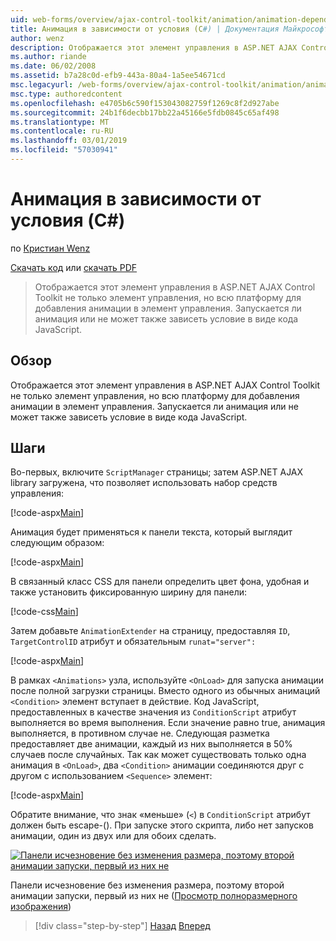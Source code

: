 ```yaml
---
uid: web-forms/overview/ajax-control-toolkit/animation/animation-depending-on-a-condition-cs
title: Анимация в зависимости от условия (C#) | Документация Майкрософт
author: wenz
description: Отображается этот элемент управления в ASP.NET AJAX Control Toolkit не только элемент управления, но всю платформу для добавления анимации в элемент управления. Является ли анимация...
ms.author: riande
ms.date: 06/02/2008
ms.assetid: b7a28c0d-efb9-443a-80a4-1a5ee54671cd
msc.legacyurl: /web-forms/overview/ajax-control-toolkit/animation/animation-depending-on-a-condition-cs
msc.type: authoredcontent
ms.openlocfilehash: e4705b6c590f153043082759f1269c8f2d927abe
ms.sourcegitcommit: 24b1f6decbb17bb22a45166e5fdb0845c65af498
ms.translationtype: MT
ms.contentlocale: ru-RU
ms.lasthandoff: 03/01/2019
ms.locfileid: "57030941"
---
```

<a name="animation-depending-on-a-condition-c"></a>Анимация в зависимости от условия (C#)
====================
по [Кристиан Wenz](https://github.com/wenz)

[Скачать код](http://download.microsoft.com/download/f/9/a/f9a26acd-8df4-4484-8a18-199e4598f411/Animation4.cs.zip) или [скачать PDF](http://download.microsoft.com/download/6/7/1/6718d452-ff89-4d3f-a90e-c74ec2d636a3/animation4CS.pdf)

> Отображается этот элемент управления в ASP.NET AJAX Control Toolkit не только элемент управления, но всю платформу для добавления анимации в элемент управления. Запускается ли анимация или не может также зависеть условие в виде кода JavaScript.


## <a name="overview"></a>Обзор

Отображается этот элемент управления в ASP.NET AJAX Control Toolkit не только элемент управления, но всю платформу для добавления анимации в элемент управления. Запускается ли анимация или не может также зависеть условие в виде кода JavaScript.

## <a name="steps"></a>Шаги

Во-первых, включите `ScriptManager` страницы; затем ASP.NET AJAX library загружена, что позволяет использовать набор средств управления:

[!code-aspx[Main](animation-depending-on-a-condition-cs/samples/sample1.aspx)]

Анимация будет применяться к панели текста, который выглядит следующим образом:

[!code-aspx[Main](animation-depending-on-a-condition-cs/samples/sample2.aspx)]

В связанный класс CSS для панели определить цвет фона, удобная и также установить фиксированную ширину для панели:

[!code-css[Main](animation-depending-on-a-condition-cs/samples/sample3.css)]

Затем добавьте `AnimationExtender` на страницу, предоставляя `ID`, `TargetControlID` атрибут и обязательным `runat="server":`

[!code-aspx[Main](animation-depending-on-a-condition-cs/samples/sample4.aspx)]

В рамках `<Animations>` узла, используйте `<OnLoad>` для запуска анимации после полной загрузки страницы. Вместо одного из обычных анимаций `<Condition>` элемент вступает в действие. Код JavaScript, предоставленных в качестве значения из `ConditionScript` атрибут выполняется во время выполнения. Если значение равно true, анимация выполняется, в противном случае не. Следующая разметка предоставляет две анимации, каждый из них выполняется в 50% случаев после случайных. Так как может существовать только одна анимация в `<OnLoad>`, два `<Condition>` анимации соединяются друг с другом с использованием `<Sequence>` элемент:

[!code-aspx[Main](animation-depending-on-a-condition-cs/samples/sample5.aspx)]

Обратите внимание, что знак «меньше» (`<`) в `ConditionScript` атрибут должен быть escape-(). При запуске этого скрипта, либо нет запусков анимации, один из двух или для обоих сделать.


[![Панели исчезновение без изменения размера, поэтому второй анимации запуски, первый из них не](animation-depending-on-a-condition-cs/_static/image2.png)](animation-depending-on-a-condition-cs/_static/image1.png)

Панели исчезновение без изменения размера, поэтому второй анимации запуски, первый из них не ([Просмотр полноразмерного изображения](animation-depending-on-a-condition-cs/_static/image3.png))

> [!div class="step-by-step"]
> [Назад](executing-several-animations-after-each-other-cs.md)
> [Вперед](picking-one-animation-out-of-a-list-cs.md)
